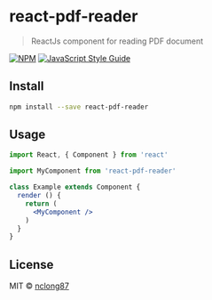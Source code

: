 # react-pdf-reader

> ReactJs component for reading PDF document

[![NPM](https://img.shields.io/npm/v/react-pdf-reader.svg)](https://www.npmjs.com/package/react-pdf-reader) [![JavaScript Style Guide](https://img.shields.io/badge/code_style-standard-brightgreen.svg)](https://standardjs.com)

## Install

```bash
npm install --save react-pdf-reader
```

## Usage

```jsx
import React, { Component } from 'react'

import MyComponent from 'react-pdf-reader'

class Example extends Component {
  render () {
    return (
      <MyComponent />
    )
  }
}
```

## License

MIT © [nclong87](https://github.com/nclong87)
